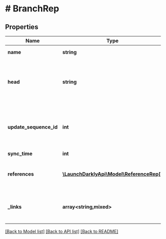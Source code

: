 # # BranchRep

## Properties

Name | Type | Description | Notes
------------ | ------------- | ------------- | -------------
**name** | **string** | The branch name |
**head** | **string** | An ID representing the branch HEAD. For example, a commit SHA. |
**update_sequence_id** | **int** | An optional ID used to prevent older data from overwriting newer data | [optional]
**sync_time** | **int** |  |
**references** | [**\LaunchDarklyApi\Model\ReferenceRep[]**](ReferenceRep.md) | An array of flag references found on the branch | [optional]
**_links** | **array<string,mixed>** | The location and content type of related resources |

[[Back to Model list]](../../README.md#models) [[Back to API list]](../../README.md#endpoints) [[Back to README]](../../README.md)
